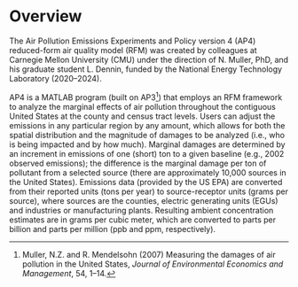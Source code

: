 # Overview
The Air Pollution Emissions Experiments and Policy version 4 (AP4) reduced-form air quality model (RFM) was created by colleagues at Carnegie Mellon University (CMU) under the direction of N. Muller, PhD, and his graduate student L. Dennin, funded by the National Energy Technology Laboratory (2020&ndash;2024).

AP4 is a MATLAB program (built on AP3[^1]) that employs an RFM framework to analyze the marginal effects of air pollution throughout the contiguous United States at the county and census tract levels.
Users can adjust the emissions in any particular region by any amount, which allows for both the spatial distribution and the magnitude of damages to be analyzed (i.e., who is being impacted and by how much).
Marginal damages are determined by an increment in emissions of one (short) ton to a given baseline (e.g., 2002 observed emissions); the difference is the marginal damage per ton of pollutant from a selected source (there are approximately 10,000 sources in the United States).
Emissions data (provided by the US EPA) are converted from their reported units (tons per year) to source-receptor units (grams per source), where sources are the counties, electric generating units (EGUs) and industries or manufacturing plants.
Resulting ambient concentration estimates are in grams per cubic meter, which are converted to parts per billion and parts per million (ppb and ppm, respectively).

[^1]: Muller, N.Z. and R. Mendelsohn (2007) Measuring the damages of air pollution in the United States, _Journal of Environmental Economics and Management_, 54, 1&ndash;14.
